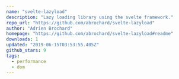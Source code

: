 ```yaml
---
name: "svelte-lazyload"
description: "Lazy loading library using the svelte framework."
repo_url: "https://github.com/abrochard/svelte-lazyload"
author: "Adrien Brochard"
homepage: "https://github.com/abrochard/svelte-lazyload#readme"
downloads: 1
updated: "2019-06-15T03:53:55.405Z"
github_stars: 9
tags: 
  - performance
  - dom
---
```

